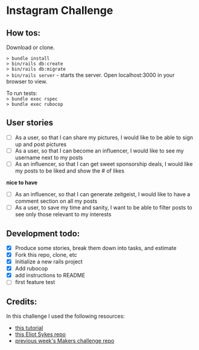 Instagram Challenge
===================
## How tos:

Download or clone.

`> bundle install`  
`> bin/rails db:create`  
`> bin/rails db:migrate`  
`> bin/rails server` - starts the server. Open localhost:3000 in your browser to view.

To run tests:  
`> bundle exec rspec`  
`> bundle exec rubocop`  


## User stories

- [ ] As a user, so that I can share my pictures, I would like to be able to sign up and post pictures
- [ ] As a user, so that I can become an influencer, I would like to see my username next to my posts
- [ ] As an influencer, so that I can get sweet sponsorship deals, I would like my posts to be liked and show the # of likes

**nice to have**

- [ ] As an influencer, so that I can generate zeitgeist, I would like to have a comment section on all my posts
- [ ] As a user, to save my time and sanity, I want to be able to filter posts to see only those relevant to my interests

## Development todo: 

- [x] Produce some stories, break them down into tasks, and estimate
- [x] Fork this repo, clone, etc
- [x] Initialize a new rails project
- [x] Add rubocop
- [x] add instructions to README
- [ ] first feature test

## Credits:

In this challenge I used the following resources:

- [this tutorial](https://pusher.com/tutorials/photo-sharing-ruby-rails)
- [this Eliot Sykes repo](https://gist.github.com/eliotsykes/6fc16f428d4e6bb9b32d)
- [previous week's Makers challenge repo](https://github.com/bengscott2/acebook-livewire)

